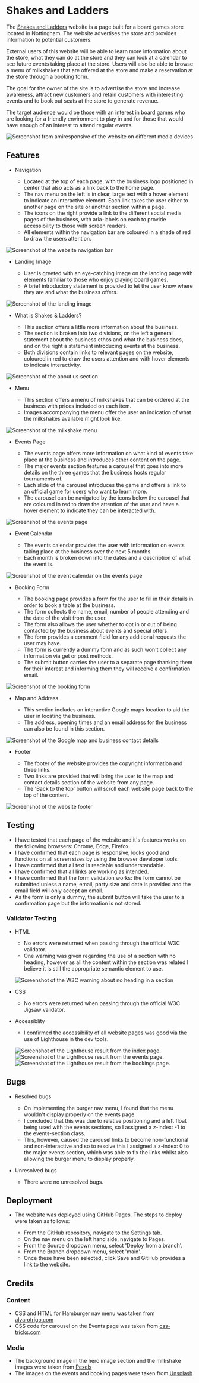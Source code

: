 # Shakes and Ladders

The [Shakes and Ladders](https://jfpaliga.github.io/shakes-and-ladders/) website is a page built for a board games store located in Nottingham. The website advertises
the store and provides information to potential customers.

External users of this website will be able to learn more information about the store, what they can do at the store and they can look at a calendar to
see future events taking place at the store. Users will also be able to browse a menu of milkshakes that are offered at the store and make a reservation
at the store through a booking form.

The goal for the owner of the site is to advertise the store and increase awareness, attract new customers and retain customers with interesting events and
to book out seats at the store to generate revenue.

The target audience would be those with an interest in board games who are looking for a friendly environment to play in and for those that would have enough of an interest to attend regular events.

![Screenshot from amiresponsive of the website on different media devices](assets/images/amiresponsive.png)

## Features

- Navigation

  - Located at the top of each page, with the business logo positioned in center that also acts as a link back to the home page.
  - The nav menu on the left is in clear, large text with a hover element to indicate an interactive element. Each link takes the user either to another page on the site or another section within a page.
  - The icons on the right provide a link to the different social media pages of the business, with aria-labels on each to provide accessibility to those with screen readers.
  - All elements within the navigation bar are coloured in a shade of red to draw the users attention.

![Screenshot of the website navigation bar](assets/images/nav-bar.png)

- Landing Image

  - User is greeted with an eye-catching image on the landing page with elements familiar to those who enjoy playing board games.
  - A brief introductory statement is provided to let the user know where they are and what the business offers.

![Screenshot of the landing image](assets/images/landing-image.png)

- What is Shakes & Ladders?

  - This section offers a little more information about the business.
  - The section is broken into two divisions, on the left a general statement about the business ethos and what the business does, and on the right a statement introducing events at the business.
  - Both divisions contain links to relevant pages on the website, coloured in red to draw the users attention and with hover elements to indicate interactivity.

![Screenshot of the about us section](assets/images/about-us.png)

- Menu

  - This section offers a menu of milkshakes that can be ordered at the business with prices included on each item.
  - Images accompanying the menu offer the user an indication of what the milkshakes available might look like.

![Screenshot of the milkshake menu](assets/images/milkshake-menu.png)

- Events Page

  - The events page offers more information on what kind of events take place at the business and introduces other content on the page.
  - The major events section features a carousel that goes into more details on the three games that the business hosts regular tournaments of.
  - Each slide of the carousel introduces the game and offers a link to an official game for users who want to learn more.
  - The carousel can be navigated by the icons below the carousel that are coloured in red to draw the attention of the user and have a hover element to indicate they can be interacted with.

![Screenshot of the events page](assets/images/events-page.png)

- Event Calendar

  - The events calendar provides the user with information on events taking place at the business over the next 5 months.
  - Each month is broken down into the dates and a description of what the event is.

![Screenshot of the event calendar on the events page](assets/images/event-calendar.png)

- Booking Form

  - The booking page provides a form for the user to fill in their details in order to book a table at the business.
  - The form collects the name, email, number of people attending and the date of the visit from the user.
  - The form also allows the user whether to opt in or out of being contacted by the business about events and special offers.
  - The form provides a comment field for any additional requests the user may have.
  - The form is currently a dummy form and as such won't collect any information via get or post methods.
  - The submit button carries the user to a separate page thanking them for their interest and informing them they will receive a confirmation email.

![Screenshot of the booking form](assets/images/booking-form.png)

- Map and Address

  - This section includes an interactive Google maps location to aid the user in locating the business.
  - The address, opening times and an email address for the business can also be found in this section.

![Screenshot of the Google map and business contact details](assets/images/map-and-address.png)

- Footer

  - The footer of the website provides the copyright information and three links.
  - Two links are provided that will bring the user to the map and contact details section of the website from any page.
  - The 'Back to the top' button will scroll each website page back to the top of the content.

![Screenshot of the website footer](assets/images/footer-bar.png)

## Testing

- I have tested that each page of the website and it's features works on the following browsers: Chrome, Edge, Firefox.
- I have confirmed that each page is responsive, looks good and functions on all screen sizes by using the browser developer tools.
- I have confirmed that all text is readable and understandable.
- I have confirmed that all links are working as intended.
- I have confirmed that the form validation works: the form cannot be submitted unless a name, email, party size and date is provided and the email field will only accept an email.
- As the form is only a dummy, the submit button will take the user to a confirmation page but the information is not stored.

### Validator Testing

- HTML

  - No errors were returned when passing through the official W3C validator.
  - One warning was given regarding the use of a section with no heading, however as all the content within the section was related I believe it is still the appropriate semantic element to use.

  ![Screenshot of the W3C warning about no heading in a section](assets/images/w3-html-warning.png)

- CSS

  - No errors were returned when passing through the official W3C Jigsaw validator.

- Accessiblity

  - I confirmed the accessibility of all website pages was good via the use of Lighthouse in the dev tools.

  ![Screenshot of the Lighthouse result from the index page.](assets/images/lighthouse-index.png)
  ![Screenshot of the Lighthouse result from the events page.](assets/images/lighthouse-events.png)
  ![Screenshot of the Lighthouse result from the bookings page.](assets/images/lighthouse-bookings.png)

## Bugs

- Resolved bugs

  - On implementing the burger nav menu, I found that the menu wouldn't display properly on the events page.
  - I concluded that this was due to relative positioning and a left float being used with the events sections, so I assigned a z-index: -1 to the events-section class.
  - This, however, caused the carousel links to become non-functional and non-interactive and so to resolve this I assigned a z-index: 0 to the major events section, which was able to fix the links whilst also allowing the burger menu to display properly.

- Unresolved bugs

  - There were no unresolved bugs.

## Deployment

- The website was deployed using GitHub Pages. The steps to deploy were taken as follows:

  - From the GitHub repository, navigate to the Settings tab.
  - On the nav menu on the left hand side, navigate to Pages.
  - From the Source dropdown menu, select 'Deploy from a branch'.
  - From the Branch dropdown menu, select 'main'.
  - Once these have been selected, click Save and GitHub provides a link to the website.

## Credits

### Content

- CSS and HTML for Hamburger nav menu was taken from [alvarotrigo.com](https://alvarotrigo.com/blog/hamburger-menu-css/)
- CSS code for carousel on the Events page was taken from [css-tricks.com](https://css-tricks.com/css-only-carousel/)

### Media

- The background image in the hero image section and the milkshake images were taken from [Pexels](https://www.pexels.com/)
- The images on the events and booking pages were taken from [Unsplash](https://unsplash.com/)
